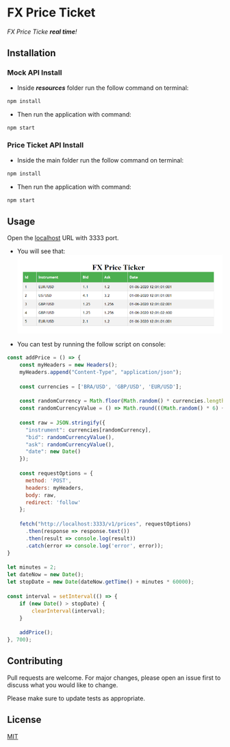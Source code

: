 # FX Price Ticket

*FX Price Ticke __real time__!*

## Installation

### Mock API Install

- Inside *__resources__* folder run the follow command on terminal:

```bash
npm install
```

- Then run the application with command:

```bash
npm start
```

### Price Ticket API Install

- Inside the main folder run the follow command on terminal:

```bash
npm install
```

- Then run the application with command:

```bash
npm start
```

## Usage

Open the [localhost](http://localhost:3333/) URL with 3333 port.

- You will see that:
![Página Inicial](https://github.com/lucasluizss/FX.PriceTicket/blob/master/public/assets/Screenshot_1.png?raw=true)

- You can test by running the follow script on console:

```javascript
const addPrice = () => {
    const myHeaders = new Headers();
    myHeaders.append("Content-Type", "application/json");

    const currencies = ['BRA/USD', 'GBP/USD', 'EUR/USD'];

    const randomCurrency = Math.floor(Math.random() * currencies.length)
    const randomCurrencyValue = () => Math.round(((Math.random() * 6) + 1) * 20) / 20;

    const raw = JSON.stringify({
      "instrument": currencies[randomCurrency],
      "bid": randomCurrencyValue(),
      "ask": randomCurrencyValue(),
      "date": new Date() 
    });

    const requestOptions = {
      method: 'POST',
      headers: myHeaders,
      body: raw,
      redirect: 'follow'
    };

    fetch("http://localhost:3333/v1/prices", requestOptions)
      .then(response => response.text())
      .then(result => console.log(result))
      .catch(error => console.log('error', error));
}

let minutes = 2;
let dateNow = new Date();
let stopDate = new Date(dateNow.getTime() + minutes * 60000);

const interval = setInterval(() => {
    if (new Date() > stopDate) {
        clearInterval(interval);
    }
    
    addPrice();
}, 700);

```


## Contributing
Pull requests are welcome. For major changes, please open an issue first to discuss what you would like to change.

Please make sure to update tests as appropriate.

## License
[MIT](https://choosealicense.com/licenses/mit/)
